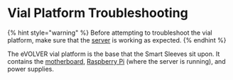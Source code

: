 # Vial Platform Troubleshooting

{% hint style="warning" %}
Before attempting to troubleshoot the vial platform, make sure that the [server](../server-troubleshooting.md) is working as expected.
{% endhint %}

The eVOLVER vial platform is the base that the Smart Sleeves sit upon. It contains the [motherboard](../../hardware/motherboard-layout-and-circuitry/), [Raspberry Pi](../../hardware/raspberry-pi.md) (where the server is running), and power supplies.

